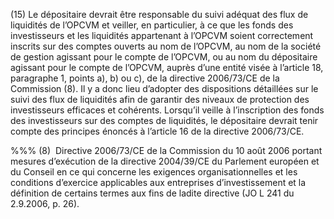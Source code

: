 (15) Le dépositaire devrait être responsable du suivi adéquat des flux de liquidités de l’OPCVM et veiller, en particulier, à ce que les fonds des investisseurs et les liquidités appartenant à l’OPCVM soient correctement inscrits sur des comptes ouverts au nom de l’OPCVM, au nom de la société de gestion agissant pour le compte de l’OPCVM, ou au nom du dépositaire agissant pour le compte de l’OPCVM, auprès d’une entité visée à l’article 18, paragraphe 1, points a), b) ou c), de la directive 2006/73/CE de la Commission (8). Il y a donc lieu d’adopter des dispositions détaillées sur le suivi des flux de liquidités afin de garantir des niveaux de protection des investisseurs efficaces et cohérents. Lorsqu’il veille à l’inscription des fonds des investisseurs sur des comptes de liquidités, le dépositaire devrait tenir compte des principes énoncés à l’article 16 de la directive 2006/73/CE.

%%% (8)  Directive 2006/73/CE de la Commission du 10 août 2006 portant mesures d’exécution de la directive 2004/39/CE du Parlement européen et du Conseil en ce qui concerne les exigences organisationnelles et les conditions d’exercice applicables aux entreprises d’investissement et la définition de certains termes aux fins de ladite directive (JO L 241 du 2.9.2006, p. 26).